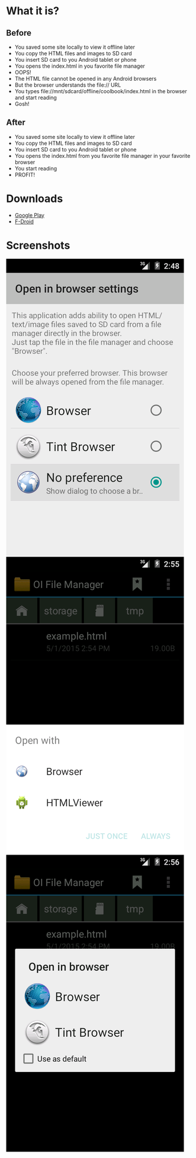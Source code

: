 What it is?
===========

Before
------

* You saved some site locally to view it offline later
* You copy the HTML files and images to SD card
* You insert SD card to you Android tablet or phone
* You opens the index.html in you favorite file manager
* OOPS!
* The HTML file cannot be opened in any Android browsers
* But the browser understands the file:// URL
* You types file://mnt/sdcard/offline/coolbook/index.html in the browser and start reading
* Gosh!

After
-----

* You saved some site locally to view it offline later
* You copy the HTML files and images to SD card
* You insert SD card to you Android tablet or phone
* You opens the index.html from you favorite file manager in your favorite browser
* You start reading
* PROFIT!

Downloads
=========

* [Google Play](https://play.google.com/store/apps/details?id=ru.gelin.android.browser.open)
* [F-Droid](https://f-droid.org/repository/browse/?fdid=ru.gelin.android.browser.open)

Screenshots
===========

![Settings screen](misc/screenshots/settings.png)
![Open With screen](misc/screenshots/open_with.png)
![Open in Browser screen](misc/screenshots/open_in_browser.png)